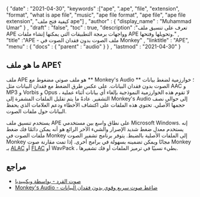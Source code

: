{
  "date" : "2021-04-30",
  "keywords" :["ape", ".ape", "file", "extension", "format", "what is ape file", "music", "ape file format", "ape file", "ape file extension", "كيفية فتح ملف ape"] ,
  "author" : {
    "display_name" : "Muhammad Umar"
} ,
  "draft" : "false",
  "toc" : true,
  "description" :"تعرف على تنسيق ملف APE وواجهات برمجة التطبيقات التي يمكنها إنشاء ملفات APE وتحويلها وفتحها." ,
  "title" :"APE - ملف الصوت بدون فقدان الصوت في Monkey" ,
  "linktitle" : "APE",
  "menu" : {
    "docs" : {
      "parent" : "audio"
}
} ,
  "lastmod" : "2021-04-30"
}

## ما هو ملف APE؟

ملف APE هو ملف صوتي مضغوط مع ** Monkey's Audio ** ؛ خوارزمية لضغط بيانات الصوت بدون فقدان البيانات. على عكس طرق الضغط مع فقدان البيانات مثل AAC و MP3 و Vorbis و Opus ، لا تقوم هذه الخوارزمية النموذجية بإلغاء أي بيانات أثناء عملية التشفير. عادةً ما يتم تقليل الملفات المشفرة إلى Monkey's Audio إلى حوالي نصف حجمها الأصلي. تحتوي هذه الملفات على اكتشاف الأخطاء ودعم العلامات الذي يحفظ البيانات حول ملفات الصوت.

يستخدم تنسيق ملف APE على نطاق واسع بين مستخدمي Microsoft Windows. إنه يستخدم معدل ضغط شديد الإصرار والشيء الآخر الرائع هو أنه يمكن دائمًا فك ضغط ملفات الصوت في Monkey إلى الملفات الأصلية بالضبط. يتوفر برنامج تشفير الصوت Monkey مجانًا ويمكن تضمينه بسهولة في برامج أخرى. إذا تمت مقارنة صوت Monkey بـ [ALAC](/audio/alac/) أو [FLAC](/audio/flac/) أو WavPack ، بطيء نسبيًا في ترميز الملفات أو فك تشفيرها.

## مراجع

* [صوت القرد - بواسطة ويكيبيديا](https://en.wikipedia.org/wiki/Monkey%27s_Audio)
* [Monkey's Audio - ضاغط صوت سريع وقوي بدون فقدان البيانات](https://monkeysaudio.com/index.html)

